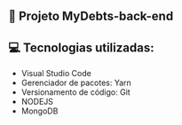 ## 📂 Projeto MyDebts-back-end


## 💻 Tecnologias utilizadas:
* Visual Studio Code
* Gerenciador de pacotes: Yarn
* Versionamento de código: Git
* NODEJS
* MongoDB
